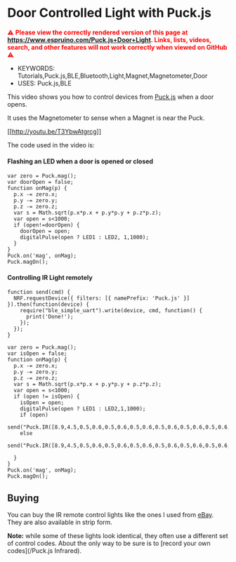 <!--- Copyright (c) 2016 Gordon Williams, Pur3 Ltd. See the file LICENSE for copying permission. -->
Door Controlled Light with Puck.js
==================================

<span style="color:red">:warning: **Please view the correctly rendered version of this page at https://www.espruino.com/Puck.js+Door+Light. Links, lists, videos, search, and other features will not work correctly when viewed on GitHub** :warning:</span>

* KEYWORDS: Tutorials,Puck.js,BLE,Bluetooth,Light,Magnet,Magnetometer,Door
* USES: Puck.js,BLE

This video shows you how to control devices from [Puck.js](/Puck.js) when a door opens.

It uses the Magnetometer to sense when a Magnet is near the Puck.

[[http://youtu.be/T3YbwAtgrcg]]

The code used in the video is:

#### Flashing an LED when a door is opened or closed

```
var zero = Puck.mag();
var doorOpen = false;
function onMag(p) {
  p.x -= zero.x;
  p.y -= zero.y;
  p.z -= zero.z;
  var s = Math.sqrt(p.x*p.x + p.y*p.y + p.z*p.z);
  var open = s<1000;
  if (open!=doorOpen) {
    doorOpen = open;
    digitalPulse(open ? LED1 : LED2, 1,1000);
  }
}
Puck.on('mag', onMag);
Puck.magOn();
```

#### Controlling IR Light remotely

```
function send(cmd) {
  NRF.requestDevice({ filters: [{ namePrefix: 'Puck.js' }] }).then(function(device) {
    require("ble_simple_uart").write(device, cmd, function() {
      print('Done!');
    });
  });
}

var zero = Puck.mag();
var isOpen = false;
function onMag(p) {
  p.x -= zero.x;
  p.y -= zero.y;
  p.z -= zero.z;
  var s = Math.sqrt(p.x*p.x + p.y*p.y + p.z*p.z);
  var open = s<1000;
  if (open != isOpen) {
    isOpen = open;
    digitalPulse(open ? LED1 : LED2,1,1000);
    if (open)    
          send("Puck.IR([8.9,4.5,0.5,0.6,0.5,0.6,0.5,0.6,0.5,0.6,0.5,0.6,0.5,0.6,0.5,0.6,0.5,0.6,0.5,1.7,0.5,1.8,0.5,1.7,0.5,1.7,0.5,1.7,0.5,1.7,0.5,1.7,0.5,1.8,0.5,1.7,0.5,1.7,0.5,1.7,0.5,0.6,0.5,0.6,0.5,0.6,0.5,0.6,0.5,0.6,0.5,0.6,0.5,0.6,0.5,0.6,0.5,1.7,0.5,1.7,0.5,1.7,0.5,1.8,0.5,1.7,0.5,39.9,8.9,2.3,0.5,96.2,8.9,2.3,0.5]);\n");
    else
       send("Puck.IR([8.9,4.5,0.5,0.6,0.5,0.6,0.5,0.6,0.5,0.6,0.5,0.6,0.5,0.6,0.5,0.6,0.5,0.6,0.5,1.7,0.5,1.8,0.5,1.7,0.5,1.7,0.5,1.8,0.5,1.7,0.5,1.7,0.5,1.8,0.5,0.6,0.5,1.7,0.5,1.7,0.5,0.6,0.5,0.6,0.5,0.6,0.5,0.6,0.5,0.6,0.5,1.7,0.5,0.6,0.5,0.6,0.5,1.8,0.5,1.7,0.5,1.7,0.5,1.8,0.5,1.7,0.5,39.9,8.9,2.3,0.5,96.2,8.9,2.3,0]);\n");

  }
}
Puck.on('mag', onMag);
Puck.magOn();
```

Buying
------

You can buy the IR remote control lights like the ones I used from
[eBay](http://www.ebay.com/sch/i.html?_nkw=rgb+led+light+ir+remote+control&_sacat=0).
They are also available in strip form.

**Note:** while some of these lights look identical, they often use a different
set of control codes. About the only way to be sure is to [record your own codes](/Puck.js Infrared).
